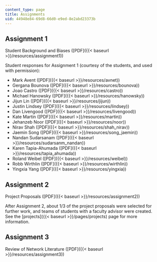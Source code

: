 ```yaml
---
content_type: page
title: Assignments
uid: 44948e84-69d8-66d0-e9ed-8e2abd23373b
---
```


Assignment 1
------------

Student Background and Biases ([PDF]({{< baseurl >}}/resources/assignment1))

Student responses for Assignment 1 (courtesy of the students, and used with permission):

*   Mark Avent ([PDF]({{< baseurl >}}/resources/avnet))
*   Gergana Bounova ([PDF]({{< baseurl >}}/resources/bounova))
*   Joao Castro ([PDF]({{< baseurl >}}/resources/castro))
*   Michael Hanowsky ([PDF]({{< baseurl >}}/resources/hanowsky))
*   Jijun Lin ([PDF]({{< baseurl >}}/resources/jijun))
*   Justin Lindsey ([PDF]({{< baseurl >}}/resources/lindsey))
*   Dan Livengood ([PDF]({{< baseurl >}}/resources/livengood))
*   Kate Martin ([PDF]({{< baseurl >}}/resources/martin))
*   Jehanzeb Noor ([PDF]({{< baseurl >}}/resources/noor))
*   Nirav Shah ([PDF]({{< baseurl >}}/resources/shah_nirav))
*   Jaemin Song ([PDF]({{< baseurl >}}/resources/song_jaemin))
*   Nandan Sudarsanam ([PDF]({{< baseurl >}}/resources/sudarsanm_nandan))
*   Karen Tapia-Ahumada ([PDF]({{< baseurl >}}/resources/tapia_ahumada))
*   Roland Weibel ([PDF]({{< baseurl >}}/resources/weibel))
*   Robb Wirthlin ([PDF]({{< baseurl >}}/resources/wirthlin))
*   Yingxia Yang ([PDF]({{< baseurl >}}/resources/yingxia))

Assignment 2
------------

Project Proposals ([PDF]({{< baseurl >}}/resources/assignment2))

After Assignment 2, about 1/3 of the project proposals were selected for further work, and teams of students with a faculty advisor were created. See the [projects]({{< baseurl >}}/pages/projects) page for more information.

Assignment 3
------------

Review of Network Literature ([PDF]({{< baseurl >}}/resources/assignment3))
